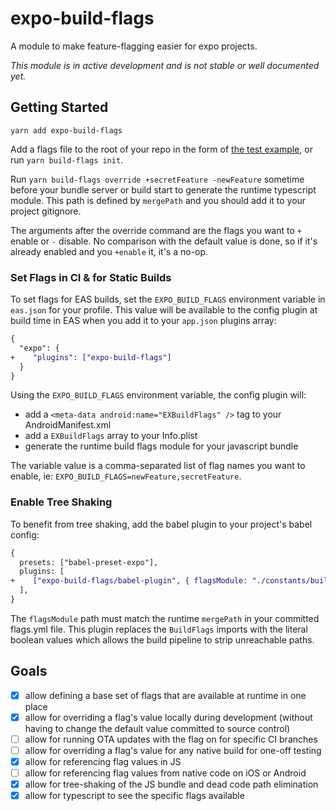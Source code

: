 # expo-build-flags

A module to make feature-flagging easier for expo projects.

_This module is in active development and is not stable or well documented yet._

## Getting Started

`yarn add expo-build-flags`

Add a flags file to the root of your repo in the form of [the test example](test/integration/default-flags.yml), or run `yarn build-flags init`.

Run `yarn build-flags override +secretFeature -newFeature` sometime before your bundle server or build start to generate the runtime typescript module. This path is defined by `mergePath` and you should add it to your project gitignore.

The arguments after the override command are the flags you want to `+` enable or `-` disable. No comparison with the default value is done, so if it's already enabled and you `+enable` it, it's a no-op.

### Set Flags in CI & for Static Builds

To set flags for EAS builds, set the `EXPO_BUILD_FLAGS` environment variable in `eas.json` for your profile. This value will be available to the config plugin at build time in EAS when you add it to your `app.json` plugins array:

```diff
{
  "expo": {
+    "plugins": ["expo-build-flags"]
  }
}
```

Using the `EXPO_BUILD_FLAGS` environment variable, the config plugin will:

- add a `<meta-data android:name="EXBuildFlags" />` tag to your AndroidManifest.xml
- add a `EXBuildFlags` array to your Info.plist
- generate the runtime build flags module for your javascript bundle

The variable value is a comma-separated list of flag names you want to enable, ie: `EXPO_BUILD_FLAGS=newFeature,secretFeature`.

### Enable Tree Shaking

To benefit from tree shaking, add the babel plugin to your project's babel config:

```diff
{
  presets: ["babel-preset-expo"],
  plugins: [
+    ["expo-build-flags/babel-plugin", { flagsModule: "./constants/buildFlags.ts" }],
  ],
}
```

The `flagsModule` path must match the runtime `mergePath` in your committed flags.yml file. This plugin replaces the `BuildFlags` imports with the literal boolean values which allows the build pipeline to strip unreachable paths.

## Goals

- [x] allow defining a base set of flags that are available at runtime in one place
- [x] allow for overriding a flag's value locally during development (without having to change the default value committed to source control)
- [ ] allow for running OTA updates with the flag on for specific CI branches
- [ ] allow for overriding a flag's value for any native build for one-off testing
- [x] allow for referencing flag values in JS
- [ ] allow for referencing flag values from native code on iOS or Android
- [x] allow for tree-shaking of the JS bundle and dead code path elimination
- [x] allow for typescript to see the specific flags available
